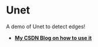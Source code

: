 # Unet
A demo of Unet to detect edges!  
   
- **[My CSDN Blog on how to use it](http://blog.csdn.net/awyyauqpmy/article/details/79290710)**
